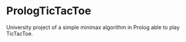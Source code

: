# PrologTicTacToe
University project of a simple minimax algorithm in Prolog able to play TicTacToe.

